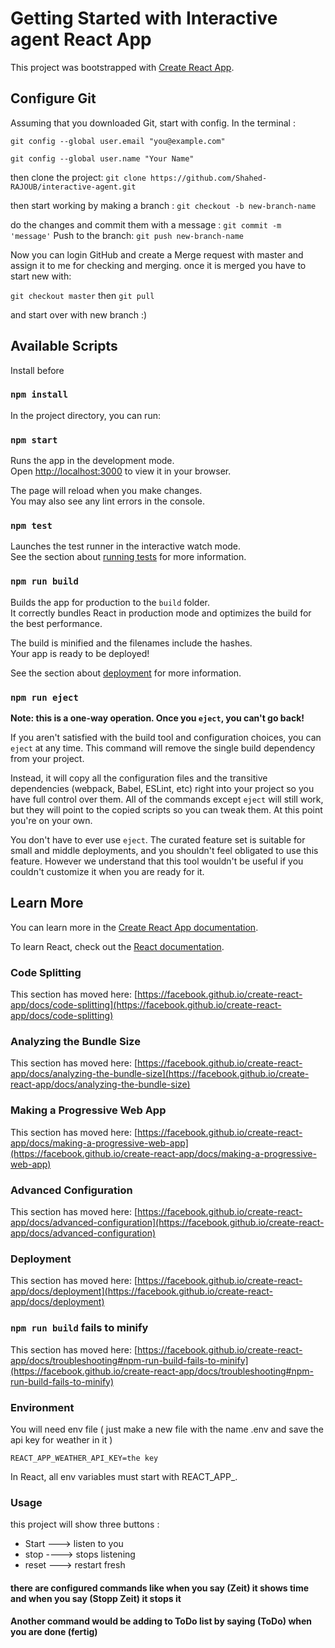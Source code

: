 # Getting Started with Interactive agent React App

This project was bootstrapped with [Create React App](https://github.com/facebook/create-react-app).

## Configure Git

Assuming that you downloaded Git, start with config. In the terminal :

``
git config --global user.email "you@example.com"
``

``
git config --global user.name "Your Name"
``

then clone the project:
``
git clone https://github.com/Shahed-RAJOUB/interactive-agent.git
``

then start working by making a branch :
``
git checkout -b new-branch-name
``

do the changes and commit them with a message :
``
git commit -m 'message'
``
Push to the branch:
``
git push new-branch-name
``

Now you can login GitHub and create a Merge request with master and assign it to me for checking and merging.
once it is merged you have to start new with:

``
git checkout master
``
then 
``
git pull
``

and start over with new branch :) 

## Available Scripts

Install before 

### `npm install`

In the project directory, you can run:

### `npm start`

Runs the app in the development mode.\
Open [http://localhost:3000](http://localhost:3000) to view it in your browser.

The page will reload when you make changes.\
You may also see any lint errors in the console.

### `npm test`

Launches the test runner in the interactive watch mode.\
See the section about [running tests](https://facebook.github.io/create-react-app/docs/running-tests) for more information.

### `npm run build`

Builds the app for production to the `build` folder.\
It correctly bundles React in production mode and optimizes the build for the best performance.

The build is minified and the filenames include the hashes.\
Your app is ready to be deployed!

See the section about [deployment](https://facebook.github.io/create-react-app/docs/deployment) for more information.

### `npm run eject`

**Note: this is a one-way operation. Once you `eject`, you can't go back!**

If you aren't satisfied with the build tool and configuration choices, you can `eject` at any time. This command will remove the single build dependency from your project.

Instead, it will copy all the configuration files and the transitive dependencies (webpack, Babel, ESLint, etc) right into your project so you have full control over them. All of the commands except `eject` will still work, but they will point to the copied scripts so you can tweak them. At this point you're on your own.

You don't have to ever use `eject`. The curated feature set is suitable for small and middle deployments, and you shouldn't feel obligated to use this feature. However we understand that this tool wouldn't be useful if you couldn't customize it when you are ready for it.

## Learn More

You can learn more in the [Create React App documentation](https://facebook.github.io/create-react-app/docs/getting-started).

To learn React, check out the [React documentation](https://reactjs.org/).

### Code Splitting

This section has moved here: [https://facebook.github.io/create-react-app/docs/code-splitting](https://facebook.github.io/create-react-app/docs/code-splitting)

### Analyzing the Bundle Size

This section has moved here: [https://facebook.github.io/create-react-app/docs/analyzing-the-bundle-size](https://facebook.github.io/create-react-app/docs/analyzing-the-bundle-size)

### Making a Progressive Web App

This section has moved here: [https://facebook.github.io/create-react-app/docs/making-a-progressive-web-app](https://facebook.github.io/create-react-app/docs/making-a-progressive-web-app)

### Advanced Configuration

This section has moved here: [https://facebook.github.io/create-react-app/docs/advanced-configuration](https://facebook.github.io/create-react-app/docs/advanced-configuration)

### Deployment

This section has moved here: [https://facebook.github.io/create-react-app/docs/deployment](https://facebook.github.io/create-react-app/docs/deployment)

### `npm run build` fails to minify

This section has moved here: [https://facebook.github.io/create-react-app/docs/troubleshooting#npm-run-build-fails-to-minify](https://facebook.github.io/create-react-app/docs/troubleshooting#npm-run-build-fails-to-minify)

### Environment 

You will need env file ( just make a new file with the name .env and save the api key for weather in it )

``
REACT_APP_WEATHER_API_KEY=the key
``

In React, all env variables must start with REACT_APP_.

### Usage 

this project will show three buttons :
- Start ---> listen to you
- stop ----> stops listening
- reset ---> restart fresh

#### there are configured commands like when you say (Zeit) it shows time and when you say (Stopp Zeit) it stops it
#### Another command would be adding to ToDo list by saying (ToDo) when you are done (fertig)